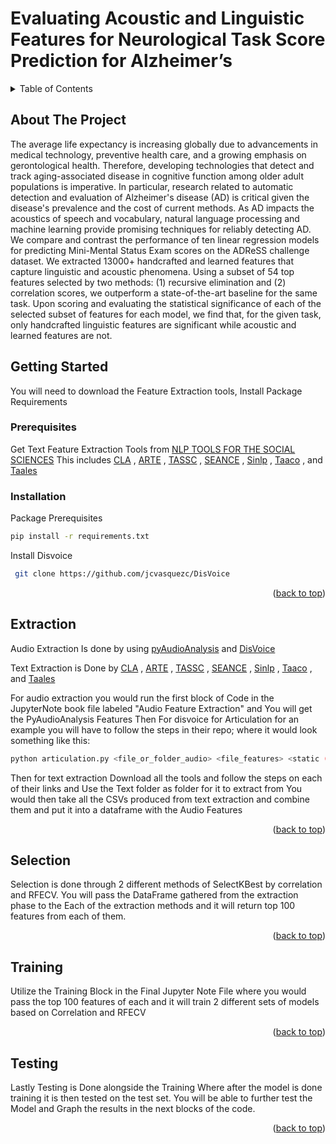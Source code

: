 # Evaluating Acoustic and Linguistic Features for Neurological Task Score Prediction for Alzheimer’s


<!-- TABLE OF CONTENTS -->
<details>
  <summary>Table of Contents</summary>
  <ol>
    <li>
      <a href="#about-the-project">About The Project</a>
    </li>
    <li>
      <a href="#getting-started">Getting Started</a>
      <ul>
        <li><a href="#prerequisites">Prerequisites</a></li>
        <li><a href="#installation">Installation</a></li>
      </ul>
    </li>
    <li><a href="#extraction">Feature Extraction</a></li>
    <li><a href="#selection">Feature Selection</a></li>
    <li><a href="#training">Training</a></li>
    <li><a href="#testing">Testing</a></li>
  </ol>
</details>



<!-- ABOUT THE PROJECT -->
## About The Project

 The average life expectancy is increasing globally due to advancements in medical technology, preventive health care, and a growing emphasis on gerontological health. Therefore, developing technologies that detect and track aging-associated disease in cognitive function among older adult populations is imperative. In particular, research related to automatic detection and evaluation of Alzheimer's disease (AD) is critical given the disease's prevalence and the cost of current methods. As AD impacts the acoustics of speech and vocabulary, natural language processing and machine learning provide promising techniques for reliably detecting AD. We compare and contrast the performance of ten linear regression models for predicting Mini-Mental Status Exam scores on the ADReSS challenge dataset. We extracted 13000+ handcrafted and learned features that capture linguistic and acoustic phenomena. Using a subset of 54 top features selected by two methods: (1) recursive elimination and (2) correlation scores, we outperform a state-of-the-art baseline for the same task. Upon scoring and evaluating the statistical significance of each of the selected subset of features for each model, we find that, for the given task, only handcrafted linguistic features are significant while acoustic and learned features are not.



<!-- GETTING STARTED -->
## Getting Started

You will need to download the Feature Extraction tools, Install Package Requirements

### Prerequisites

Get Text Feature Extraction Tools from [NLP TOOLS FOR THE SOCIAL SCIENCES](https://www.linguisticanalysistools.org/) This includes [CLA](https://www.linguisticanalysistools.org/cla.html) , [ARTE](https://www.linguisticanalysistools.org/arte.html) , [TASSC](https://www.linguisticanalysistools.org/taassc.html) , [SEANCE](https://www.linguisticanalysistools.org/seance.html) , [Sinlp](https://www.linguisticanalysistools.org/sinlp.html) , [Taaco](https://www.linguisticanalysistools.org/taaco.html) , and [Taales](https://www.linguisticanalysistools.org/taales.html)


### Installation

Package Prerequisites
   ```sh
   pip install -r requirements.txt
   ```
 Install Disvoice
  ```sh
   git clone https://github.com/jcvasquezc/DisVoice
   ```

<p align="right">(<a href="#top">back to top</a>)</p>



<!-- USAGE EXAMPLES -->
## Extraction

Audio Extraction Is done by using [pyAudioAnalysis](https://github.com/tyiannak/pyAudioAnalysis) and [DisVoice](https://github.com/jcvasquezc/DisVoice)

Text Extraction is Done by [CLA](https://www.linguisticanalysistools.org/cla.html) , [ARTE](https://www.linguisticanalysistools.org/arte.html) , [TASSC](https://www.linguisticanalysistools.org/taassc.html) , [SEANCE](https://www.linguisticanalysistools.org/seance.html) , [Sinlp](https://www.linguisticanalysistools.org/sinlp.html) , [Taaco](https://www.linguisticanalysistools.org/taaco.html) , and [Taales](https://www.linguisticanalysistools.org/taales.html)

For audio extraction you would run the first block of Code in the JupyterNote book file labeled "Audio Feature Extraction" and You will get the PyAudioAnalysis Features
Then For disvoice for Articulation for an example you will have to follow the steps in their repo; where it would look something like this:
```sh
python articulation.py <file_or_folder_audio> <file_features> <static (true or false)> <plots (true or false)> <format (csv, txt, npy, kaldi, torch)>
```
Then for text extraction Download all the tools and follow the steps on each of their links and Use the Text folder as folder for it to extract from
You would then take all the CSVs produced from text extraction and combine them and put it into a dataframe with the Audio Features

<p align="right">(<a href="#top">back to top</a>)</p>






<!-- USAGE EXAMPLES -->
## Selection

Selection is done through 2 different methods of SelectKBest by correlation and RFECV.
You will pass the DataFrame gathered from the extraction phase to the Each of the extraction methods and it will return top 100 features from each of them.


<p align="right">(<a href="#top">back to top</a>)</p>





<!-- USAGE EXAMPLES -->
## Training

Utilize the Training Block in the Final Jupyter Note File where you would pass the top 100 features of each and it will train 2 different sets of models based on Correlation and RFECV

<p align="right">(<a href="#top">back to top</a>)</p>






<!-- USAGE EXAMPLES -->
## Testing

Lastly Testing is Done alongside the Training Where after the model is done training it is then tested on the test set. You will be able to further test the Model and Graph the results in the next blocks of the code.

<p align="right">(<a href="#top">back to top</a>)</p>




